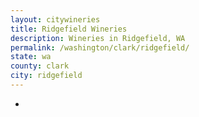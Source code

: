 ```yaml
---
layout: citywineries
title: Ridgefield Wineries
description: Wineries in Ridgefield, WA
permalink: /washington/clark/ridgefield/
state: wa
county: clark
city: ridgefield
---
```

-
